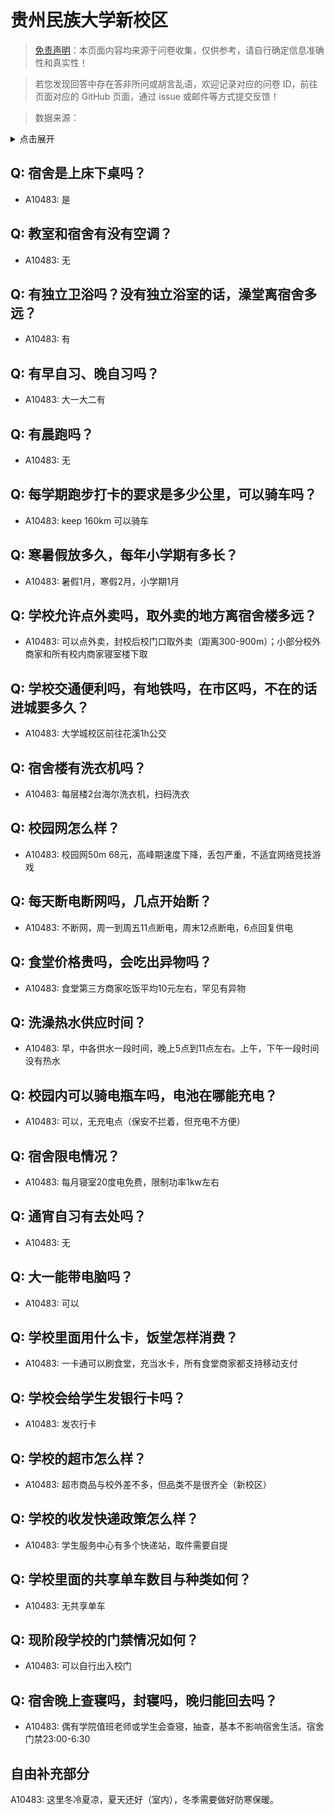 # 贵州民族大学新校区

> [免责声明](https://colleges.chat/#_3)：本页面内容均来源于问卷收集，仅供参考，请自行确定信息准确性和真实性！

> 若您发现回答中存在答非所问或胡言乱语，欢迎记录对应的问卷 ID，前往页面对应的 GitHub 页面，通过 issue 或邮件等方式提交反馈！

> 数据来源：

<details><summary>点击展开</summary>
<ul>
<li>A10483: 匿名 (2022 年 06 月)</li>
</ul>
</details>

## Q: 宿舍是上床下桌吗？

- A10483: 是

## Q: 教室和宿舍有没有空调？

- A10483: 无

## Q: 有独立卫浴吗？没有独立浴室的话，澡堂离宿舍多远？

- A10483: 有

## Q: 有早自习、晚自习吗？

- A10483: 大一大二有

## Q: 有晨跑吗？

- A10483: 无

## Q: 每学期跑步打卡的要求是多少公里，可以骑车吗？

- A10483: keep 160km 可以骑车

## Q: 寒暑假放多久，每年小学期有多长？

- A10483: 暑假1月，寒假2月，小学期1月

## Q: 学校允许点外卖吗，取外卖的地方离宿舍楼多远？

- A10483: 可以点外卖，封校后校门口取外卖（距离300-900m）；小部分校外商家和所有校内商家寝室楼下取

## Q: 学校交通便利吗，有地铁吗，在市区吗，不在的话进城要多久？

- A10483: 大学城校区前往花溪1h公交

## Q: 宿舍楼有洗衣机吗？

- A10483: 每层楼2台海尔洗衣机，扫码洗衣

## Q: 校园网怎么样？

- A10483: 校园网50m 68元，高峰期速度下降，丢包严重，不适宜网络竞技游戏

## Q: 每天断电断网吗，几点开始断？

- A10483: 不断网，周一到周五11点断电，周末12点断电，6点回复供电

## Q: 食堂价格贵吗，会吃出异物吗？

- A10483: 食堂第三方商家吃饭平均10元左右，罕见有异物

## Q: 洗澡热水供应时间？

- A10483: 早，中各供水一段时间，晚上5点到11点左右。上午，下午一段时间没有热水

## Q: 校园内可以骑电瓶车吗，电池在哪能充电？

- A10483: 可以，无充电点（保安不拦着，但充电不方便）

## Q: 宿舍限电情况？

- A10483: 每月寝室20度电免费，限制功率1kw左右

## Q: 通宵自习有去处吗？

- A10483: 无

## Q: 大一能带电脑吗？

- A10483: 可以

## Q: 学校里面用什么卡，饭堂怎样消费？

- A10483: 一卡通可以刷食堂，充当水卡，所有食堂商家都支持移动支付

## Q: 学校会给学生发银行卡吗？

- A10483: 发农行卡

## Q: 学校的超市怎么样？

- A10483: 超市商品与校外差不多，但品类不是很齐全（新校区）

## Q: 学校的收发快递政策怎么样？

- A10483: 学生服务中心有多个快递站，取件需要自提

## Q: 学校里面的共享单车数目与种类如何？

- A10483: 无共享单车

## Q: 现阶段学校的门禁情况如何？

- A10483: 可以自行出入校门

## Q: 宿舍晚上查寝吗，封寝吗，晚归能回去吗？

- A10483: 偶有学院值班老师或学生会查寝，抽查，基本不影响宿舍生活。宿舍门禁23:00-6:30

## 自由补充部分

A10483: 这里冬冷夏凉，夏天还好（室内），冬季需要做好防寒保暖。